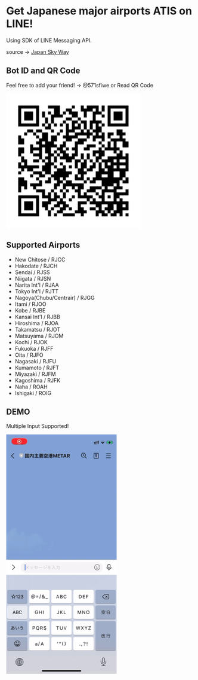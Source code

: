 # Get Japanese major airports ATIS on LINE!
Using SDK of LINE Messaging API.

source -> [Japan Sky Way](https://jswpgis.atsri.jp/j-skyway/)

## Bot ID and QR Code
Feel free to add your friend! -> @571sfiwe or Read QR Code

![@571sfiwe](/misc/571sfiwe.png)

## Supported Airports
 - New Chitose / RJCC
 - Hakodate / RJCH
 - Sendai / RJSS
 - Niigata / RJSN
 - Narita Int'l / RJAA
 - Tokyo Int'l / RJTT
 - Nagoya(Chubu/Centrair) / RJGG
 - Itami / RJOO
 - Kobe / RJBE
 - Kansai Int'l / RJBB
 - Hiroshima / RJOA
 - Takamatsu / RJOT
 - Matsuyama / RJOM
 - Kochi / RJOK
 - Fukuoka / RJFF
 - Oita / RJFO
 - Nagasaki / RJFU
 - Kumamoto / RJFT
 - Miyazaki / RJFM
 - Kagoshima / RJFK
 - Naha / ROAH
 - Ishigaki / ROIG

## DEMO
Multiple Input Supported!

![demo](/misc/demo.gif)
